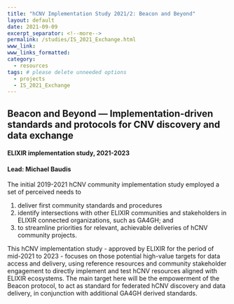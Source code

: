 ```yaml
---
title: "hCNV Implementation Study 2021/2: Beacon and Beyond"
layout: default
date: 2021-09-09
excerpt_separator: <!--more-->
permalink: /studies/IS_2021_Exchange.html
www_link:
www_links_formatted:
category:
  - resources
tags: # please delete unneeded options
  - projects
  - IS_2021_Exchange
---
```


## Beacon and Beyond — Implementation-driven standards and protocols for CNV discovery and data exchange
#### ELIXIR implementation study, 2021-2023
#### Lead: Michael Baudis

The initial 2019-2021 hCNV community implementation study employed a set of
perceived needs to

1. deliver first community standards and procedures
2. identify intersections with other ELIXIR communities and stakeholders in ELIXIR connected organizations, such as GA4GH; and
3. to streamline priorities for relevant, achievable deliveries of hCNV community projects.

<!--more-->
This hCNV implementation study - approved by ELIXIR for the period of mid-2021
to 2023 - focuses on those potential high-value targets for data access and
delivery, using reference resources and community stakeholder engagement to
directly implement and test hCNV resources aligned with ELIXIR ecosystems.
The main target here will be the empowerment of the Beacon protocol, to act as
standard for federated hCNV discovery and data delivery, in conjunction with
additional GA4GH derived standards.
